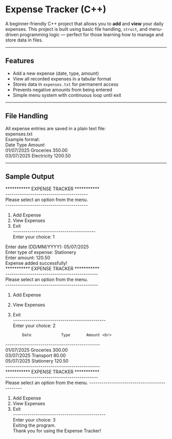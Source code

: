 #  Expense Tracker (C++)

A beginner-friendly C++ project that allows you to **add** and **view** your daily expenses. This project is built using basic file handling, `struct`, and menu-driven programming logic — perfect for those learning how to manage and store data in files.

---

## Features

-  Add a new expense (date, type, amount)
-  View all recorded expenses in a tabular format
-  Stores data in `expenses.txt` for permanent access
-  Prevents negative amounts from being entered
-  Simple menu system with continuous loop until exit

---

## File Handling
All expense entries are saved in a plain text file:<br>
expenses.txt<br>
Example format:<br>
      Date                Type    Amount<br>
 01/07/2025           Groceries     350.00<br>
 03/07/2025          Electricity   1200.50<br>
 
 ---

## Sample Output
*********** EXPENSE TRACKER ***********<br>
----------------------------------------<br>
Please select an option from the menu.<br>
----------------------------------------<br>
1. Add Expense<br>
2. View Expenses<br>
3. Exit<br>
----------------------------------------<br>
Enter your choice: 1<br>

Enter date (DD/MM/YYYY): 05/07/2025<br>
Enter type of expense: Stationery<br>
Enter amount: 120.50<br>
Expense added successfully!<br>
*********** EXPENSE TRACKER ***********<br>
---------------------------------------------<br>
Please select an option from the menu.<br>
---------------------------------------------<br>
1. Add Expense<br>
2. View Expenses<br>
3. Exit<br>
---------------------------------------------<br>
Enter your choice: 2<br>
                                              
           Date             Type       Amount <br>
----------------------------------------------<br>
     01/07/2025         Groceries      300.00<br>
     03/07/2025        Transport        80.00<br>
     05/07/2025        Stationery      120.50<br>
----------------------------------------------<br>
*********** EXPENSE TRACKER ***********<br>
---------------------------------------------<br>
Please select an option from the menu.
---------------------------------------------<br>
1. Add Expense<br>
2. View Expenses<br>
3. Exit<br>
---------------------------------------------<br>
Enter your choice: 3<br>
Exiting the program.<br>
Thank you for using the Expense Tracker!<br>

